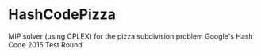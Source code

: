 # HashCodePizza
MIP solver (using CPLEX) for the pizza subdivision problem Google's Hash Code 2015 Test Round
